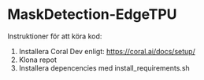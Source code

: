 # MaskDetection-EdgeTPU

Instruktioner för att köra kod:

1. Installera Coral Dev enligt: https://coral.ai/docs/setup/
2. Klona repot
3. Installera depencencies med install_requirements.sh
